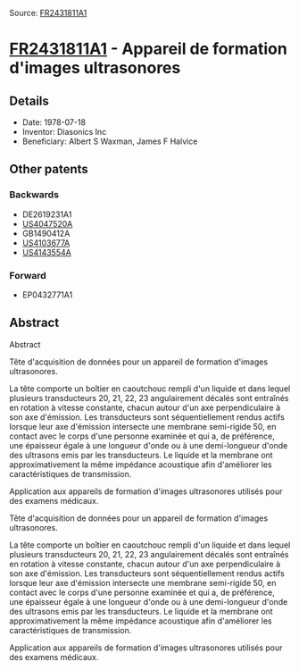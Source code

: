 Source: [FR2431811A1](https://patents.google.com/patent/FR2431811A1)

# [FR2431811A1](FR2431811A1.md) - Appareil de formation d'images ultrasonores

## Details

* Date: 1978-07-18
* Inventor: Diasonics Inc
* Beneficiary: Albert S Waxman, James F Halvice

## Other patents

### Backwards
 * DE2619231A1
 * [US4047520A](US4047520A.md)
 * GB1490412A
 * [US4103677A](US4103677A.md)
 * [US4143554A](US4143554A.md)
### Forward
 * EP0432771A1
## Abstract

Abstract

<P>Tête d'acquisition de données pour un appareil de formation d'images ultrasonores. </P><P>La tête comporte un boîtier en caoutchouc rempli d'un liquide et dans lequel plusieurs transducteurs 20, 21, 22, 23 angulairement décalés sont entraînés en rotation à vitesse constante, chacun autour d'un axe perpendiculaire à son axe d'émission. Les transducteurs sont séquentiellement rendus actifs lorsque leur axe d'émission intersecte une membrane semi-rigide 50, en contact avec le corps d'une personne examinée et qui a, de préférence, une épaisseur égale à une longueur d'onde ou à une demi-longueur d'onde des ultrasons emis par les transducteurs. Le liquide et la membrane ont approximativement la même impédance acoustique afin d'améliorer les caractéristiques de transmission. </P><P>Application aux appareils de formation d'images ultrasonores utilisés pour des examens médicaux.</P>



<P>Tête d'acquisition de données pour un appareil de formation d'images ultrasonores. </P><P>La tête comporte un boîtier en caoutchouc rempli d'un liquide et dans lequel plusieurs transducteurs 20, 21, 22, 23 angulairement décalés sont entraînés en rotation à vitesse constante, chacun autour d'un axe perpendiculaire à son axe d'émission. Les transducteurs sont séquentiellement rendus actifs lorsque leur axe d'émission intersecte une membrane semi-rigide 50, en contact avec le corps d'une personne examinée et qui a, de préférence, une épaisseur égale à une longueur d'onde ou à une demi-longueur d'onde des ultrasons emis par les transducteurs. Le liquide et la membrane ont approximativement la même impédance acoustique afin d'améliorer les caractéristiques de transmission. </P><P>Application aux appareils de formation d'images ultrasonores utilisés pour des examens médicaux.</P>